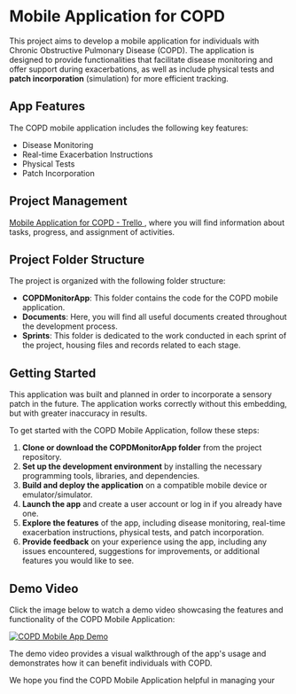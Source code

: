 # Mobile Application for COPD

This project aims to develop a mobile application for individuals with Chronic Obstructive Pulmonary Disease (COPD). The application is designed to provide functionalities that facilitate disease monitoring and offer support during exacerbations, as well as include physical tests and **patch incorporation** (simulation) for more efficient tracking.

## App Features

The COPD mobile application includes the following key features:

- Disease Monitoring
- Real-time Exacerbation Instructions
-  Physical Tests
-  Patch Incorporation

## Project Management

[Mobile Application for COPD - Trello ](https://trello.com/b/ANUNz1XE/aplica%C3%A7%C3%A3o-m%C3%B3vel-an%C3%A1lise-l%C3%ADgica-de-biossinais-para-dpoc), where you will find information about tasks, progress, and assignment of activities.


## Project Folder Structure

The project is organized with the following folder structure:

- **COPDMonitorApp**: This folder contains the code for the COPD mobile application.
- **Documents**: Here, you will find all useful documents created throughout the development process.
- **Sprints**: This folder is dedicated to the work conducted in each sprint of the project, housing files and records related to each stage.

## Getting Started

This application was built and planned in order to incorporate a sensory patch in the future. The application works correctly without this embedding, but with greater inaccuracy in results.

To get started with the COPD Mobile Application, follow these steps:

1. **Clone or download the COPDMonitorApp folder** from the project repository.
2. **Set up the development environment** by installing the necessary programming tools, libraries, and dependencies.
3. **Build and deploy the application** on a compatible mobile device or emulator/simulator.
4. **Launch the app** and create a user account or log in if you already have one.
5. **Explore the features** of the app, including disease monitoring, real-time exacerbation instructions, physical tests, and patch incorporation.
6. **Provide feedback** on your experience using the app, including any issues encountered, suggestions for improvements, or additional features you would like to see.

## Demo Video

Click the image below to watch a demo video showcasing the features and functionality of the COPD Mobile Application:

[![COPD Mobile App Demo](https://example.com/demo-video-thumbnail.jpg)](https://example.com/demo-video-link)

The demo video provides a visual walkthrough of the app's usage and demonstrates how it can benefit individuals with COPD.

We hope you find the COPD Mobile Application helpful in managing your





